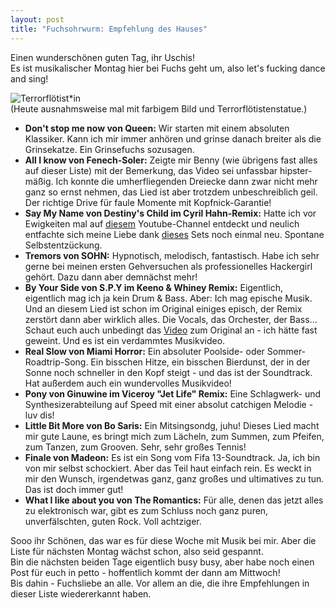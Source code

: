 ```yaml
---
layout: post
title: "Fuchsohrwurm: Empfehlung des Hauses"
---
```


Einen wunderschönen guten Tag, ihr Uschis!  
Es ist musikalischer Montag hier bei Fuchs geht um, also let's fucking dance and sing!  

![Terrorflötist*in](https://farm8.staticflickr.com/7306/14050574311_6ff47328b9_c.jpg)  
(Heute ausnahmsweise mal mit farbigem Bild und Terrorflötistenstatue.)

* **Don't stop me now von Queen:** Wir starten mit einem absoluten Klassiker. Kann ich mir immer anhören und grinse danach breiter als die Grinsekatze. Ein Grinsefuchs sozusagen.  
* **All I know von Fenech-Soler:** Zeigte mir Benny (wie übrigens fast alles auf dieser Liste) mit der Bemerkung, das Video sei unfassbar hipster-mäßig. Ich konnte die umherfliegenden Dreiecke dann zwar nicht mehr ganz so ernst nehmen, das Lied ist aber trotzdem unbeschreiblich geil. Der richtige Drive für faule Momente mit Kopfnick-Garantie!  
* **Say My Name von Destiny's Child im Cyril Hahn-Remix:** Hatte ich vor Ewigkeiten mal auf [diesem](https://www.youtube.com/user/madametamtam) Youtube-Channel entdeckt und neulich entfachte sich meine Liebe dank [dieses](https://soundcloud.com/mattchique/mucke-schickling) Sets noch einmal neu. Spontane Selbstentzückung.  
* **Tremors von SOHN:** Hypnotisch, melodisch, fantastisch. Habe ich sehr gerne bei meinen ersten Gehversuchen als professionelles Hackergirl gehört. Dazu dann aber demnächst mehr!  
* **By Your Side von S.P.Y im Keeno & Whiney Remix:** Eigentlich, eigentlich mag ich ja kein Drum & Bass. Aber: Ich mag epische Musik. Und an diesem Lied ist schon im Original einiges episch, der Remix zerstört dann aber wirklich alles. Die Vocals, das Orchester, der Bass... Schaut euch auch unbedingt das [Video](https://www.youtube.com/watch?v=ta9I7rPdVEY) zum Original an - ich hätte fast geweint. Und es ist ein verdammtes Musikvideo.  
* **Real Slow von Miami Horror:** Ein absoluter Poolside- oder Sommer-Roadtrip-Song. Ein bisschen Hitze, ein bisschen Bierdunst, der in der Sonne noch schneller in den Kopf steigt - und das ist der Soundtrack. Hat außerdem auch ein wundervolles Musikvideo!   
* **Pony von Ginuwine im Viceroy "Jet Life" Remix:** Eine Schlagwerk- und Synthesizerabteilung auf Speed mit einer absolut catchigen Melodie - luv dis!  
* **Little Bit More von Bo Saris:** Ein Mitsingsondg, juhu! Dieses Lied macht mir gute Laune, es bringt mich zum Lächeln, zum Summen, zum Pfeifen, zum Tanzen, zum Grooven. Sehr, sehr großes Tennis!  
* **Finale von Madeon:** Es ist ein Song vom Fifa 13-Soundtrack. Ja, ich bin von mir selbst schockiert. Aber das Teil haut einfach rein. Es weckt in mir den Wunsch, irgendetwas ganz, ganz großes und ultimatives zu tun. Das ist doch immer gut!  
* **What I like about you von The Romantics:** Für alle, denen das jetzt alles zu elektronisch war, gibt es zum Schluss noch ganz puren, unverfälschten, guten Rock. Voll achtziger.  

Sooo ihr Schönen, das war es für diese Woche mit Musik bei mir. Aber die Liste für nächsten Montag wächst schon, also seid gespannt.  
Bin die nächsten beiden Tage eigentlich busy busy, aber habe noch einen Post für euch in petto - hoffentlich kommt der dann am Mittwoch!  
Bis dahin - Fuchsliebe an alle. Vor allem an die, die ihre Empfehlungen in dieser Liste wiedererkannt haben.